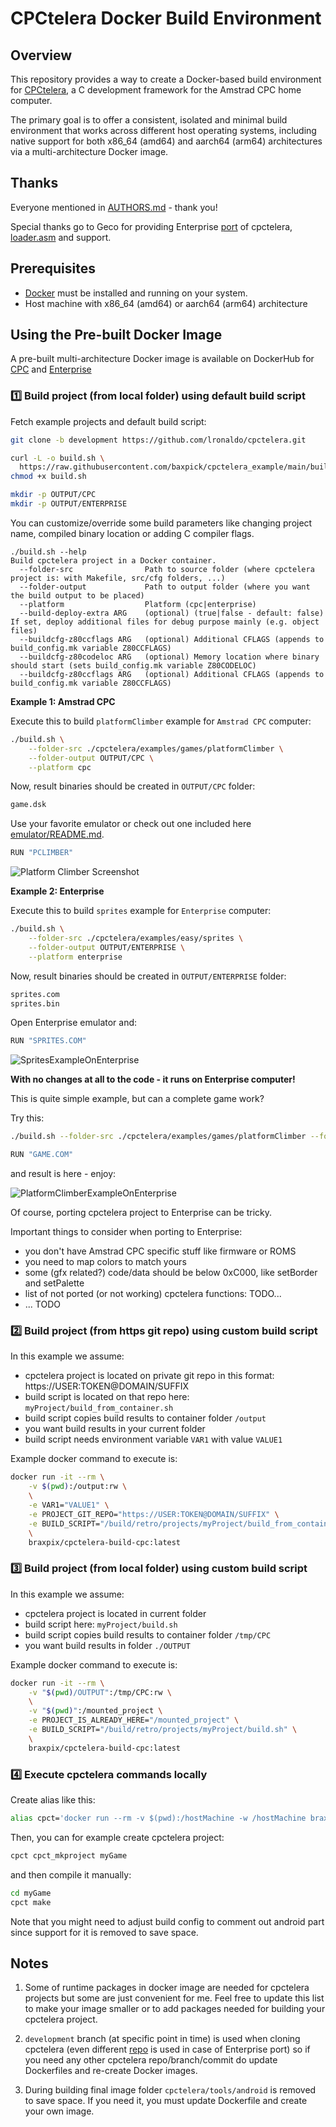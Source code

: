 # CPCtelera Docker Build Environment

## Overview

This repository provides a way to create a Docker-based build environment for [CPCtelera](https://github.com/lronaldo/cpctelera), a C development framework for the Amstrad CPC home computer.

The primary goal is to offer a consistent, isolated and minimal build environment that works across different host operating systems, including native support for both x86_64 (amd64) and aarch64 (arm64) architectures via a multi-architecture Docker image.

## Thanks

Everyone mentioned in [AUTHORS.md](AUTHORS.md) - thank you!

Special thanks go to Geco for providing Enterprise [port](https://github.com/baxpick/cpctelera-enterprise/tree/enterprise-port) of cpctelera, [loader.asm](docker/enterprise/loader.asm) and support.

## Prerequisites

*   [Docker](https://www.docker.com/get-started) must be installed and running on your system.
*   Host machine with x86_64 (amd64) or aarch64 (arm64) architecture

## Using the Pre-built Docker Image

A pre-built multi-architecture Docker image is available on DockerHub for [CPC](https://hub.docker.com/r/braxpix/cpctelera-build-cpc) and [Enterprise](https://hub.docker.com/r/braxpix/cpctelera-build-enterprise)

### 1️⃣ Build project (from local folder) using default build script

Fetch example projects and default build script:

```bash
git clone -b development https://github.com/lronaldo/cpctelera.git

curl -L -o build.sh \
  https://raw.githubusercontent.com/baxpick/cpctelera_example/main/build_cpctelera_project_using_container.sh
chmod +x build.sh

mkdir -p OUTPUT/CPC
mkdir -p OUTPUT/ENTERPRISE
```

You can customize/override some build parameters like changing project name, compiled binary location or adding C compiler flags.

```
./build.sh --help
Build cpctelera project in a Docker container.
  --folder-src                Path to source folder (where cpctelera project is: with Makefile, src/cfg folders, ...)
  --folder-output             Path to output folder (where you want the build output to be placed)
  --platform                  Platform (cpc|enterprise)
  --build-deploy-extra ARG    (optional) (true|false - default: false) If set, deploy additional files for debug purpose mainly (e.g. object files)
  --buildcfg-z80ccflags ARG   (optional) Additional CFLAGS (appends to build_config.mk variable Z80CCFLAGS)
  --buildcfg-z80codeloc ARG   (optional) Memory location where binary should start (sets build_config.mk variable Z80CODELOC)
  --buildcfg-z80ccflags ARG   (optional) Additional CFLAGS (appends to build_config.mk variable Z80CCFLAGS)
```

**Example 1: Amstrad CPC**

Execute this to build `platformClimber` example for `Amstrad CPC` computer:

```bash
./build.sh \
    --folder-src ./cpctelera/examples/games/platformClimber \
    --folder-output OUTPUT/CPC \
    --platform cpc
```

Now, result binaries should be created in `OUTPUT/CPC` folder:

```bash
game.dsk
```

Use your favorite emulator or check out one included here [emulator/README.md](emulator/README.md).

```bash
RUN "PCLIMBER"
```

![Platform Climber Screenshot](res/example_output_cpc_platformClimber.png)


**Example 2: Enterprise**

Execute this to build `sprites` example for `Enterprise` computer:

```bash
./build.sh \
    --folder-src ./cpctelera/examples/easy/sprites \
    --folder-output OUTPUT/ENTERPRISE \
    --platform enterprise
```

Now, result binaries should be created in `OUTPUT/ENTERPRISE` folder:

```bash
sprites.com
sprites.bin
```

Open Enterprise emulator and:

```bash
RUN "SPRITES.COM"
```

![SpritesExampleOnEnterprise](res/example_output_enterprise_sprites.gif)

**With no changes at all to the code - it runs on Enterprise computer!**

This is quite simple example, but can a complete game work?

Try this:

```bash
./build.sh --folder-src ./cpctelera/examples/games/platformClimber --folder-output OUTPUT/ENTERPRISE --platform enterprise
```

```bash
RUN "GAME.COM"
```

and result is here - enjoy:

![PlatformClimberExampleOnEnterprise](res/example_output_enterprise_platformClimber.gif)

Of course, porting cpctelera project to Enterprise can be tricky.

Important things to consider when porting to Enterprise:

- you don't have Amstrad CPC specific stuff like firmware or ROMS
- you need to map colors to match yours
- some (gfx related?) code/data should be below 0xC000, like setBorder and setPalette
- list of not ported (or not working) cpctelera functions: TODO...
- ... TODO

### 2️⃣ Build project (from https git repo) using custom build script

In this example we assume:

- cpctelera project is located on private git repo in this format: https://USER:TOKEN@DOMAIN/SUFFIX
- build script is located on that repo here: `myProject/build_from_container.sh`
- build script copies build results to container folder `/output`
- you want build results in your current folder
- build script needs environment variable `VAR1` with value `VALUE1`

Example docker command to execute is:

```bash
docker run -it --rm \
    -v $(pwd):/output:rw \
    \
    -e VAR1="VALUE1" \
    -e PROJECT_GIT_REPO="https://USER:TOKEN@DOMAIN/SUFFIX" \
    -e BUILD_SCRIPT="/build/retro/projects/myProject/build_from_container.sh" \
    \
    braxpix/cpctelera-build-cpc:latest
```

### 3️⃣ Build project (from local folder) using custom build script

In this example we assume:

- cpctelera project is located in current folder
- build script here: `myProject/build.sh`
- build script copies build results to container folder `/tmp/CPC`
- you want build results in folder `./OUTPUT`

Example docker command to execute is:

```bash
docker run -it --rm \
    -v "$(pwd)/OUTPUT":/tmp/CPC:rw \
    \
    -v "$(pwd)":/mounted_project \
    -e PROJECT_IS_ALREADY_HERE="/mounted_project" \
    -e BUILD_SCRIPT="/build/retro/projects/myProject/build.sh" \
    \
    braxpix/cpctelera-build-cpc:latest
```

### 4️⃣ Execute cpctelera commands locally

Create alias like this:

```bash
alias cpct='docker run --rm -v $(pwd):/hostMachine -w /hostMachine braxpix/cpctelera-build-cpc:latest'
```

Then, you can for example create cpctelera project:

```bash
cpct cpct_mkproject myGame
```

and then compile it manually:

```bash
cd myGame
cpct make
```

Note that you might need to adjust build config to comment out android part since support for it is removed to save space.

## Notes

1. Some of runtime packages in docker image are needed for cpctelera projects but some are just convenient for me. Feel free to update this list to make your image smaller or to add packages needed for building your cpctelera project.

2. `development` branch (at specific point in time) is used when cloning cpctelera (even different [repo](https://github.com/baxpick/cpctelera-enterprise/tree/enterprise-port) is used in case of Enterprise port) so if you need any other cpctelera repo/branch/commit do update Dockerfiles and re-create Docker images.

3. During building final image folder `cpctelera/tools/android` is removed to save space. If you need it, you must update Dockerfile and create your own image.